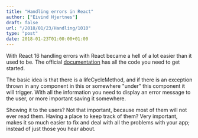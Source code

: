 ```yaml
---
title: "Handling errors in React"
author: ["Eivind Hjertnes"]
draft: false
url: "/2018/01/23/Handling/1010"
type: "post"
date: 2018-01-23T01:00:00+01:00
---
```


With React 16 handling errors with React became a hell of a lot easier
than it used to be. The official
[documentation](https://reactjs.org/docs/error-boundaries.html) has
all the code you need to get started.

The basic idea is that there is a lifeCycleMethod, and if there is an
exception thrown in any component in this or somewhere "under" this
component it will trigger. With all the information you need to display
an error message to the user, or more important saving it somewhere.

Showing it to the users? Not that important, because most of them will
not ever read them. Having a place to keep track of them? Very
important, makes it so much easier to fix and deal with all the problems
with your app; instead of just those you hear about.
